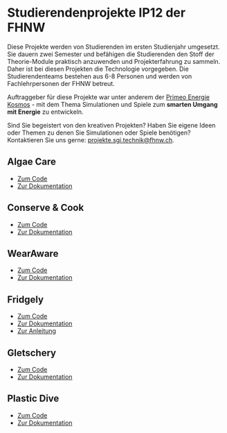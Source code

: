 # Studierendenprojekte IP12 der FHNW

Diese Projekte werden von Studierenden im ersten Studienjahr umgesetzt. Sie dauern zwei Semester und befähigen die Studierenden den Stoff der Theorie-Module praktisch anzuwenden und Projekterfahrung zu sammeln. Daher ist bei diesen Projekten die Technologie vorgegeben. Die Studierendenteams bestehen aus 6-8 Personen und werden von Fachlehrpersonen der FHNW betreut.

Auftraggeber für diese Projekte war unter anderem der [Primeo Energie Kosmos](https://www.primeo-energie.ch/en/ueber-uns/kosmos.html) - mit dem Thema Simulationen und Spiele zum **smarten Umgang mit Energie** zu entwickeln.

Sind Sie begeistert von den kreativen Projekten? Haben Sie eigene Ideen oder Themen zu denen Sie Simulationen oder Spiele benötigen? Kontaktieren Sie uns gerne: [projekte.sgi.technik@fhnw.ch](mailto:projekte.sgi.technik@fhnw.ch).

## Algae Care
- [Zum Code](https://github.com/fhnw-ip12-24vt/algae-care-app)
- [Zur Dokumentation](https://github.com/fhnw-ip12-24vt/algae-care-docu)

## Conserve & Cook
- [Zum Code](https://github.com/fhnw-ip12-24vt/conserve-and-cook-app)
- [Zur Dokumentation](https://github.com/fhnw-ip12-24vt/conserve-and-cook-docu)

## WearAware
- [Zum Code](https://github.com/fhnw-ip12-24vt/wear-aware-docu)
- [Zur Dokumentation](https://github.com/fhnw-ip12-24vt/wear-aware-docu)

## Fridgely
- [Zum Code](https://github.com/fhnw-ip12-24vt/fridgely-app)
- [Zur Dokumentation](https://fhnw-ip12-24vt.github.io/fridgely-docu/)
- [Zur Anleitung](https://fhnw-ip12-24vt.github.io/fridgely-instructions/)

## Gletschery
- [Zum Code](https://github.com/fhnw-ip12-24vt/gletschery-app)
- [Zur Dokumentation](https://github.com/fhnw-ip12-24vt/gletschery-docu)

## Plastic Dive
- [Zum Code](https://github.com/fhnw-ip12-24vt/plastic-dive-app)
- [Zur Dokumentation](https://github.com/fhnw-ip12-24vt/plastic-dive-docu)
